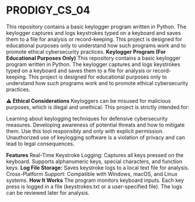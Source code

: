 # PRODIGY_CS_04
This repository contains a basic keylogger program written in Python. The keylogger captures and logs keystrokes typed on a keyboard and saves them to a file for analysis or record-keeping. This project is designed for educational purposes only to understand how such programs work and to promote ethical cybersecurity practices.
**Keylogger Program (For Educational Purposes Only)**
This repository contains a basic keylogger program written in Python. The keylogger captures and logs keystrokes typed on a keyboard and saves them to a file for analysis or record-keeping. This project is designed for educational purposes only to understand how such programs work and to promote ethical cybersecurity practices.

**⚠️ Ethical Considerations**
Keyloggers can be misused for malicious purposes, which is illegal and unethical. This project is strictly intended for:

Learning about keylogging techniques for defensive cybersecurity measures.
Developing awareness of potential threats and how to mitigate them.
Use this tool responsibly and only with explicit permission. Unauthorized use of keylogging software is a violation of privacy and can lead to legal consequences.

**Features**
Real-Time Keystroke Logging:
Captures all keys pressed on the keyboard.
Supports alphanumeric keys, special characters, and function keys.
**Log File Storage:**
Saves keystroke logs to a local text file for analysis.
Cross-Platform Support:
Compatible with Windows, macOS, and Linux systems.
**How It Works**
The program monitors keyboard inputs.
Each key press is logged in a file (keystrokes.txt or a user-specified file).
The logs can be reviewed later for analysis.
